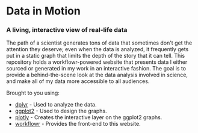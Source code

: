 # Data in Motion
### A living, interactive view of real-life data

The path of a scientist generates tons of data that sometimes don't get the
attention they deserve; even when the data is analyzed, it frequently gets put
in a static graph that limits the depth of the story that it can tell. This
repository holds a workflowr-powered website that presents data I either sourced
or generated in my work in an interactive fashion. The goal is to provide a
behind-the-scene look at the data analysis involved in science, and make all of
my data more accessible to all audiences.


Brought to you using:
- [dplyr][] - Used to analyze the data.
- [ggplot2][] - Used to design the graphs.
- [plotly][] - Creates the interactive layer on the ggplot2 graphs.
- [workflowr][] - Provides the front-end to this website.


[dplyr]: http://dplyr.tidyverse.org/
[ggplot2]: http://ggplot2.org/
[plotly]: https://plot.ly/r/
[workflowr]: https://github.com/jdblischak/workflowr
